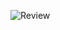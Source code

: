 
![Review](https://github.com/RiyanDai/GithubSer/assets/86785038/0271f9d8-2256-4b36-a8e9-fc9496b9bc87)
